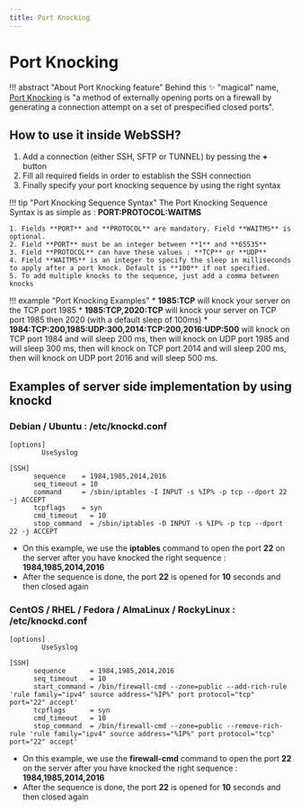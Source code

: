 ```yaml
---
title: Port Knocking
---
```

# Port Knocking
!!! abstract "About Port Knocking feature"
    Behind this :sparkles: "magical" name, [Port Knocking](https://en.wikipedia.org/wiki/Port_knocking) is "a method of externally opening ports on a firewall by generating a connection attempt on a set of prespecified closed ports".

## How to use it inside WebSSH?
1. Add a connection (either SSH, SFTP or TUNNEL) by pessing the **+** button
2. Fill all required fields in order to establish the SSH connection
3. Finally specify your port knocking sequence by using the right syntax

!!! tip "Port Knocking Sequence Syntax"
    The Port Knocking Sequence Syntax is as simple as : **PORT:PROTOCOL:WAITMS**

    1. Fields **PORT** and **PROTOCOL** are mandatory. Field **WAITMS** is optional.
    2. Field **PORT** must be an integer between **1** and **65535**
    3. Field **PROTOCOL** can have these values : **TCP** or **UDP**
    4. Field **WAITMS** is an integer to specify the sleep in milliseconds to apply after a port knock. Default is **100** if not specified.
    5. To add multiple knocks to the sequence, just add a comma between knocks

!!! example "Port Knocking Examples"
    * **1985:TCP** will knock your server on the TCP port 1985
    * **1985:TCP,2020:TCP** will knock your server on TCP port 1985 then 2020 (with a default sleep of 100ms)
    * **1984:TCP:200,1985:UDP:300,2014:TCP:200,2016:UDP:500** will knock on TCP port 1984 and will sleep 200 ms, then will knock on UDP port 1985 and will sleep 300 ms, then will knock on TCP port 2014 and will sleep 200 ms, then will knock on UDP port 2016 and will sleep 500 ms.

## Examples of server side implementation by using knockd
### Debian / Ubuntu : /etc/knockd.conf
```
[options]
        UseSyslog

[SSH]
      sequence    = 1984,1985,2014,2016
      seq_timeout = 10
      command     = /sbin/iptables -I INPUT -s %IP% -p tcp --dport 22 -j ACCEPT
      tcpflags    = syn
      cmd_timeout   = 10
      stop_command  = /sbin/iptables -D INPUT -s %IP% -p tcp --dport 22 -j ACCEPT
```

* On this example, we use the **iptables** command to open the port **22** on the server after you have knocked the right sequence : **1984,1985,2014,2016**
* After the sequence is done, the port **22** is opened for **10** seconds and then closed again

### CentOS / RHEL / Fedora / AlmaLinux / RockyLinux : /etc/knockd.conf
```
[options]
        UseSyslog

[SSH]
      sequence      = 1984,1985,2014,2016
      seq_timeout   = 10
      start_command = /bin/firewall-cmd --zone=public --add-rich-rule 'rule family="ipv4" source address="%IP%" port protocol="tcp" port="22" accept'
      tcpflags      = syn
      cmd_timeout   = 10
      stop_command  = /bin/firewall-cmd --zone=public --remove-rich-rule 'rule family="ipv4" source address="%IP%" port protocol="tcp" port="22" accept'
```

* On this example, we use the **firewall-cmd** command to open the port **22** on the server after you have knocked the right sequence : **1984,1985,2014,2016**
* After the sequence is done, the port **22** is opened for **10** seconds and then closed again